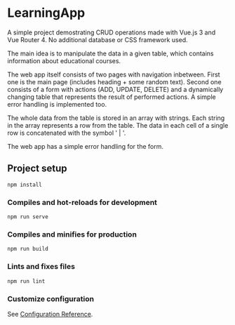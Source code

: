 # LearningApp

A simple project demostrating CRUD operations made with Vue.js 3 and Vue Router 4. No additional database or CSS framework used.

The main idea is to manipulate the data in a given table, which contains information about educational courses.

The web app itself consists of two pages with navigation inbetween. First one is the main page (includes heading + some random text). Second one consists of a form with actions (ADD, UPDATE, DELETE) and a dynamically changing table that represents the result of performed actions. A simple error handling is implemented too.

The whole data from the table is stored in an array with strings. Each string in the array represents a row from the table. The data in each cell of a single row is concatenated with the symbol ' | '.

The web app has a simple error handling for the form. 

## Project setup
```
npm install
```

### Compiles and hot-reloads for development
```
npm run serve
```

### Compiles and minifies for production
```
npm run build
```

### Lints and fixes files
```
npm run lint
```

### Customize configuration
See [Configuration Reference](https://cli.vuejs.org/config/).
